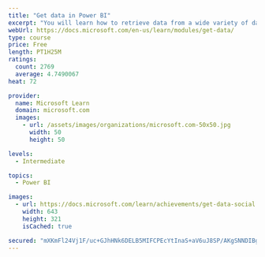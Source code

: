```yaml
---
title: "Get data in Power BI"
excerpt: "You will learn how to retrieve data from a wide variety of data sources, including Microsoft Excel, relational databases, and NoSQL data stores. You will also learn how to improve performance while retrieving data."
webUrl: https://docs.microsoft.com/en-us/learn/modules/get-data/
type: course
price: Free
length: PT1H25M
ratings:
  count: 2769
  average: 4.7490067
heat: 72

provider:
  name: Microsoft Learn
  domain: microsoft.com
  images:
    - url: /assets/images/organizations/microsoft.com-50x50.jpg
      width: 50
      height: 50

levels:
  - Intermediate

topics:
  - Power BI

images:
  - url: https://docs.microsoft.com/learn/achievements/get-data-social.png
    width: 643
    height: 321
    isCached: true

secured: "mXKmFl24Vj1F/uc+GJhHNk6DELB5MIFCPEcYtInaS+aV6uJ8SP/AKgSNNDIBgjLrS5SGPgQyl1fD5UDT0zXDauSj9JyW9LuNM6MPf35y4bkRlLmg+pnCZ1T+O8SLyoII3S360UkfZrTAJAAyCF39dpfWVGZMWLnlPaXuFkl9f1OtvqzHCBif05LtSvUrswcb0Wp9E8c5wDVwxqduxBAgCNDmb5GeFGs3qNv/ceaWniYC9Y4mstadKmcyDnaoetIypnt/FpYJDQtW2DEP4YrutxxC9ueAsezI8++M0Nza3QnEmY0+cSb+4fwE2rzjTPXZOerQyONXISwlDhKh1TFygsxSvEKvsERg/VsbJTsOc5AJK4lZD58j2kAlyUovN/6Ps+r5ntKvLlIzmTrSWdt/ruWMtrfW+Bkl1GXvr0BtkoQ=;iEfxmE7f6zA2kOly9uUpkg=="
---
```


